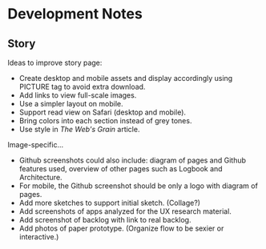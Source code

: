 # Development Notes

## Story

Ideas to improve story page:

 - Create desktop and mobile assets and display accordingly using PICTURE tag
    to avoid extra download.
 - Add links to view full-scale images.
 - Use a simpler layout on mobile.
 - Support read view on Safari (desktop and mobile).
 - Bring colors into each section instead of grey tones.
 - Use style in *The Web's Grain* article.

Image-specific...

 - Github screenshots could also include:
    diagram of pages and Github features used, 
    overview of other pages such as Logbook and Architecture.
 - For mobile, the Github screenshot should be only a logo with diagram of pages.
 - Add more sketches to support initial sketch. (Collage?)
 - Add screenshots of apps analyzed for the UX research material.
 - Add screenshot of backlog with link to real backlog.
 - Add photos of paper prototype. (Organize flow to be sexier or interactive.)